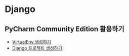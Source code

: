 # Django

## PyCharm Community Edition 활용하기

 * [VirtualEnv 생성하기](PyCharmCE/CreateVirtualEnv.md)
 * [Django 프로젝트 생성하기](PyCharmCE/CreateProject.md)
